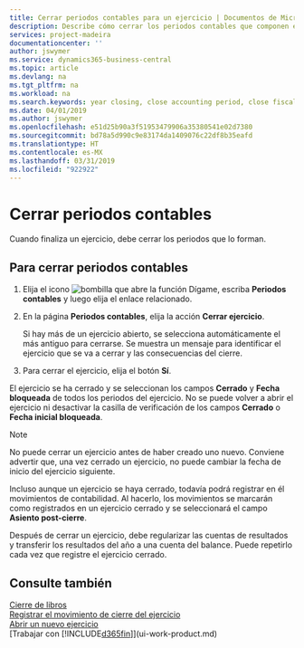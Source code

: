 ```yaml
---
title: Cerrar periodos contables para un ejercicio | Documentos de Microsoft
description: Describe cómo cerrar los periodos contables que componen el ejercicio.
services: project-madeira
documentationcenter: ''
author: jswymer
ms.service: dynamics365-business-central
ms.topic: article
ms.devlang: na
ms.tgt_pltfrm: na
ms.workload: na
ms.search.keywords: year closing, close accounting period, close fiscal year, bank account detailed trial balance
ms.date: 04/01/2019
ms.author: jswymer
ms.openlocfilehash: e51d25b90a3f51953479906a35380541e02d7380
ms.sourcegitcommit: bd78a5d990c9e83174da1409076c22df8b35eafd
ms.translationtype: HT
ms.contentlocale: es-MX
ms.lasthandoff: 03/31/2019
ms.locfileid: "922922"
---
```

# <a name="close-accounting-periods"></a>Cerrar periodos contables
Cuando finaliza un ejercicio, debe cerrar los periodos que lo forman.

## <a name="to-close-accounting-periods"></a>Para cerrar periodos contables
1. Elija el icono ![bombilla que abre la función Dígame](media/ui-search/search_small.png "Dígame que desea hacer"), escriba **Periodos contables** y luego elija el enlace relacionado.
2. En la página **Periodos contables**, elija la acción **Cerrar ejercicio**.

    Si hay más de un ejercicio abierto, se selecciona automáticamente el más antiguo para cerrarse. Se muestra un mensaje para identificar el ejercicio que se va a cerrar y las consecuencias del cierre.
3. Para cerrar el ejercicio, elija el botón **Sí**.

El ejercicio se ha cerrado y se seleccionan los campos **Cerrado** y **Fecha bloqueada** de todos los periodos del ejercicio. No se puede volver a abrir el ejercicio ni desactivar la casilla de verificación de los campos **Cerrado** o **Fecha inicial bloqueada**.

> [!NOTE]  
>   No puede cerrar un ejercicio antes de haber creado uno nuevo. Conviene advertir que, una vez cerrado un ejercicio, no puede cambiar la fecha de inicio del ejercicio siguiente.

Incluso aunque un ejercicio se haya cerrado, todavía podrá registrar en él movimientos de contabilidad. Al hacerlo, los movimientos se marcarán como registrados en un ejercicio cerrado y se seleccionará el campo **Asiento post-cierre**.

Después de cerrar un ejercicio, debe regularizar las cuentas de resultados y transferir los resultados del año a una cuenta del balance. Puede repetirlo cada vez que registre el ejercicio cerrado.

## <a name="see-also"></a>Consulte también
[Cierre de libros](year-close-books.md)  
[Registrar el movimiento de cierre del ejercicio](year-how-post-year-end-close-entry.md)  
[Abrir un nuevo ejercicio](finance-how-open-new-fiscal-year.md)  
[Trabajar con [!INCLUDE[d365fin](includes/d365fin_md.md)]](ui-work-product.md)
